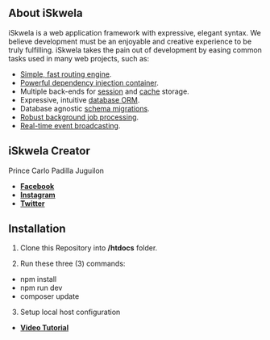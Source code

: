 ## About iSkwela

iSkwela is a web application framework with expressive, elegant syntax. We believe development must be an enjoyable and creative experience to be truly fulfilling. iSkwela takes the pain out of development by easing common tasks used in many web projects, such as:

- [Simple, fast routing engine](https://laravel.com/docs/routing).
- [Powerful dependency injection container](https://laravel.com/docs/container).
- Multiple back-ends for [session](https://laravel.com/docs/session) and [cache](https://laravel.com/docs/cache) storage.
- Expressive, intuitive [database ORM](https://laravel.com/docs/eloquent).
- Database agnostic [schema migrations](https://laravel.com/docs/migrations).
- [Robust background job processing](https://laravel.com/docs/queues).
- [Real-time event broadcasting](https://laravel.com/docs/broadcasting).

## iSkwela Creator

Prince Carlo Padilla Juguilon

- **[Facebook](https://www.facebook.com/Prince.Jugy)**
- **[Instagram](https://www.instagram.com/princecaarlo/)**
- **[Twitter](https://twitter.com/princecaarlo)**

## Installation

1) Clone this Repository into <b>/htdocs</b> folder.

2) Run these three (3) commands:

- npm install
- npm run dev
- composer update

3) Setup local host configuration

- **[Video Tutorial](https://youtu.be/H3uRXvwXz1o?list=PLillGF-RfqbYhQsN5WMXy6VsDMKGadrJ-&t=500)**